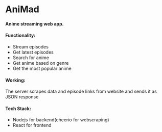 <h1> AniMad </h1>
<h4>Anime streaming web app.</h4>
<h4>Functionality:</h4>
<ul>
  <li>Stream episodes</li>
  <li>Get latest episodes</li>
  <li>Search for anime</li>
  <li>Get anime based on genre</li>
  <li>Get the most popular anime</li>
 </ul>
 <h4>Working:</h4>
 The server scrapes data and episode links from website and sends it as JSON response
 <h4>Tech Stack:</h4>
 <ul>
  <li>Nodejs for backend(cheerio for webscraping)</li>
  <li>React for frontend</li>
 </ul>